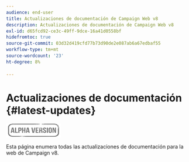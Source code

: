 ```yaml
---
audience: end-user
title: Actualizaciones de documentación de Campaign Web v8
description: Actualizaciones de documentación de Campaign Web v8
exl-id: d65fcd92-ce3c-49ff-9dce-16a41d0558bf
hidefromtoc: true
source-git-commit: 03d32d419cfd77b73d90de2e087ab6a67edbaf55
workflow-type: tm+mt
source-wordcount: '23'
ht-degree: 8%

---
```


# Actualizaciones de documentación {#latest-updates}

![](../assets/do-not-localize/badge.png)

Esta página enumera todas las actualizaciones de documentación para la web de Campaign v8.
